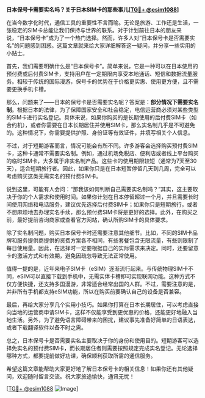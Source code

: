 **日本保号卡需要实名吗？关于日本SIM卡的那些事儿[[TG💪+ @esim1088](https://t.me/s/esim1088)]**

在当今数字化时代，通信工具的重要性不言而喻。无论是旅游、工作还是生活，一张稳定的SIM卡总能让我们保持与世界的联系。对于计划前往日本的朋友来说，“日本保号卡”成为了一个热门选择。然而，许多人对“日本保号卡是否需要实名”的问题感到困惑。这篇文章就来给大家详细解答这一疑问，并分享一些实用的小贴士。

首先，我们需要明确什么是“日本保号卡”。简单来说，它是一种可以在日本使用的预付费或后付费SIM卡，支持用户在一定期限内享受本地通话、短信和数据流量服务。相较于传统的国际漫游，保号卡的优势在于价格更实惠、使用更方便，且不需要更换手机卡槽。

那么，问题来了——日本的保号卡是否需要实名呢？答案是：**部分情况下需要实名制**。根据日本的法律，为了保障国家安全和社会稳定，电信运营商必须对某些类型的SIM卡进行实名登记。具体来说，如果你购买的是长期使用的后付费SIM卡（如合约机），或者你需要在日本长期居住并使用SIM卡，那么实名制几乎是不可避免的。这种情况下，你需要提供护照、身份证等有效证件，并填写相关个人信息。

不过，对于短期游客而言，情况可能会有所不同。许多游客会选择购买预付费SIM卡，这种卡通常不需要实名制。例如，通过机场免税店、便利店或者线上平台购买的临时SIM卡，大多属于非实名制产品。这些卡的使用期限较短（通常为7天至30天），适合短期旅行者。因此，如果你只是在日本短暂停留几天到几周，完全可以考虑购买这类无需实名的预付费SIM卡。

说到这里，可能有人会问：“那我该如何判断自己需要实名制吗？”其实，这主要取决于你的个人需求和使用时间。如果你计划在日本停留超过一个月，并且需要长时间使用网络和电话服务，建议优先选择后付费SIM卡；如果你只是短期旅行，或者不想麻烦地去办理实名手续，那么预付费SIM卡将是更好的选择。此外，在购买之前，最好提前咨询商家或查看官方网站，确认所购SIM卡的具体要求。

除了实名制问题，购买日本保号卡时还需要注意其他细节。比如，不同的SIM卡品牌和服务提供商提供的资费方案各不相同，有些套餐包含无限流量，有些则限制了每日使用量。因此，在选择时一定要根据自己的实际需求来决定。同时，还要留意卡的激活方式和有效期，避免因疏忽导致无法正常使用。

值得一提的是，近年来电子SIM卡（eSIM）逐渐流行起来。与传统物理SIM卡不同，eSIM可以直接下载到手机中，无需实体卡槽即可实现联网功能。这种方式不仅方便快捷，还支持多国漫游，非常适合经常出国的人群。不过，需要注意的是，并非所有手机都支持eSIM功能，所以在购买前要确认自己的设备是否兼容。

最后，再给大家分享几个实用小技巧。如果你打算在日本长期居住，可以考虑直接向当地的运营商申请SIM卡，这样不仅能享受到更优惠的价格，还能更好地融入当地生活。另外，为了避免语言障碍带来的困扰，建议事先准备好简单的日语表达，或者下载翻译软件以备不时之需。

总之，日本保号卡是否需要实名主要取决于你的身份和使用目的。短期游客可以选择免实名的预付费SIM卡，而长期居住者则需要按照规定完成实名登记。无论选择哪种方式，都要提前做好功课，确保顺利获取所需的通信服务。

希望这篇文章能帮助大家更好地了解日本保号卡的相关信息！如果你还有其他疑问，欢迎随时留言交流。祝大家旅途愉快，通讯无忧！

[[TG💪+ @esim1088](https://t.me/s/esim1088) ![Image](https://i.postimg.cc/4NQfJmqS/Snipaste-2025-05-13-00-14-12.png)]